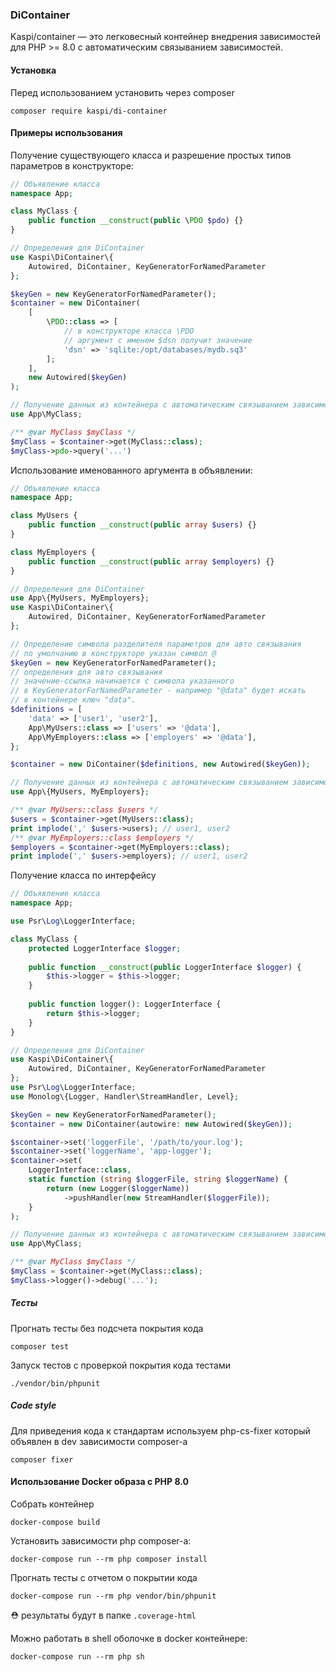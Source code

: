 ### DiContainer

Kaspi/container — это легковесный контейнер внедрения зависимостей для PHP >= 8.0 с автоматическим связыванием зависимостей.

#### Установка

Перед использованием установить через composer

```shell
composer require kaspi/di-container
```

#### Примеры использования
Получение существующего класса и разрешение простых типов параметров в конструкторе:
```php
// Объявление класса
namespace App;

class MyClass {
    public function __construct(public \PDO $pdo) {}
}
```

```php
// Определения для DiContainer
use Kaspi\DiContainer\{
    Autowired, DiContainer, KeyGeneratorForNamedParameter
};

$keyGen = new KeyGeneratorForNamedParameter();
$container = new DiContainer(
    [
        \PDO::class => [
            // в конструкторе класса \PDO
            // аргумент с именем $dsn получит значение
            'dsn' => 'sqlite:/opt/databases/mydb.sq3'
        ];
    ],
    new Autowired($keyGen)
);
```

```php
// Получение данных из контейнера с автоматическим связыванием зависимостей
use App\MyClass;

/** @var MyClass $myClass */
$myClass = $container->get(MyClass::class);
$myClass->pdo->query('...')
```

Использование именованного аргумента в объявлении:

```php
// Объявление класса
namespace App;

class MyUsers {
    public function __construct(public array $users) {}
}

class MyEmployers {
    public function __construct(public array $employers) {}
}
```

```php
// Определения для DiContainer
use App\{MyUsers, MyEmployers};
use Kaspi\DiContainer\{
    Autowired, DiContainer, KeyGeneratorForNamedParameter
};

// Определение символа разделителя параметров для авто связывания
// по умолчанию в конструкторе указан символ @
$keyGen = new KeyGeneratorForNamedParameter();
// определения для авто связывания
// значение-ссылка начинается с символа указанного
// в KeyGeneratorForNamedParameter - например "@data" будет искать
// в контейнере ключ "data".
$definitions = [
    'data' => ['user1', 'user2'],
    App\MyUsers::class => ['users' => '@data'],
    App\MyEmployers::class => ['employers' => '@data'],
};

$container = new DiContainer($definitions, new Autowired($keyGen));
```

```php
// Получение данных из контейнера с автоматическим связыванием зависимостей
use App\{MyUsers, MyEmployers};

/** @var MyUsers::class $users */
$users = $container->get(MyUsers::class);
print implode(',' $users->users); // user1, user2
/** @var MyEmployers::class $employers */
$employers = $container->get(MyEmployers::class);
print implode(',' $users->employers); // user1, user2
```

Получение класса по интерфейсу
```php
// Объявление класса
namespace App;

use Psr\Log\LoggerInterface;

class MyClass {
    protected LoggerInterface $logger;
    
    public function __construct(public LoggerInterface $logger) {
        $this->logger = $this->logger;
    }
    
    public function logger(): LoggerInterface {
        return $this->logger;
    }
}
```

```php
// Определения для DiContainer
use Kaspi\DiContainer\{
    Autowired, DiContainer, KeyGeneratorForNamedParameter
};
use Psr\Log\LoggerInterface;
use Monolog\{Logger, Handler\StreamHandler, Level};

$keyGen = new KeyGeneratorForNamedParameter();
$container = new DiContainer(autowire: new Autowired($keyGen));

$scontainer->set('loggerFile', '/path/to/your.log');
$scontainer->set('loggerName', 'app-logger');
$container->set(
    LoggerInterface::class,
    static function (string $loggerFile, string $loggerName) {
        return (new Logger($loggerName))
            ->pushHandler(new StreamHandler($loggerFile));
    }
);
```

```php
// Получение данных из контейнера с автоматическим связыванием зависимостей
use App\MyClass;

/** @var MyClass $myClass */
$myClass = $container->get(MyClass::class);
$myClass->logger()->debug('...');
```
##### Тесты
Прогнать тесты без подсчета покрытия кода
```shell
composer test
```
Запуск тестов с проверкой покрытия кода тестами
```shell
./vendor/bin/phpunit
```

##### Code style
Для приведения кода к стандартам используем php-cs-fixer который объявлен 
в dev зависимости composer-а

```shell
composer fixer
``` 

#### Использование Docker образа с PHP 8.0

Собрать контейнер
```shell
docker-compose build
```
Установить зависимости php composer-а:
```shell
docker-compose run --rm php composer install
```
Прогнать тесты с отчетом о покрытии кода
```shell
docker-compose run --rm php vendor/bin/phpunit
```
⛑ pезультаты будут в папке `.coverage-html`

Можно работать в shell оболочке в docker контейнере:
```shell
docker-compose run --rm php sh
```
